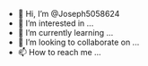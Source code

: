 - 👋 Hi, I’m @Joseph5058624
- 👀 I’m interested in ...
- 🌱 I’m currently learning ...
- 💞️ I’m looking to collaborate on ...
- 📫 How to reach me ...

<!---
Joseph5058624/Joseph5058624 is a ✨ special ✨ repository because its `README.md` (this file) appears on your GitHub profile.
You can click the Preview link to take a look at your changes.
--->
